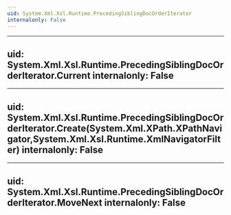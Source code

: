 ```yaml
---
uid: System.Xml.Xsl.Runtime.PrecedingSiblingDocOrderIterator
internalonly: False
---
```


---
uid: System.Xml.Xsl.Runtime.PrecedingSiblingDocOrderIterator.Current
internalonly: False
---

---
uid: System.Xml.Xsl.Runtime.PrecedingSiblingDocOrderIterator.Create(System.Xml.XPath.XPathNavigator,System.Xml.Xsl.Runtime.XmlNavigatorFilter)
internalonly: False
---

---
uid: System.Xml.Xsl.Runtime.PrecedingSiblingDocOrderIterator.MoveNext
internalonly: False
---
